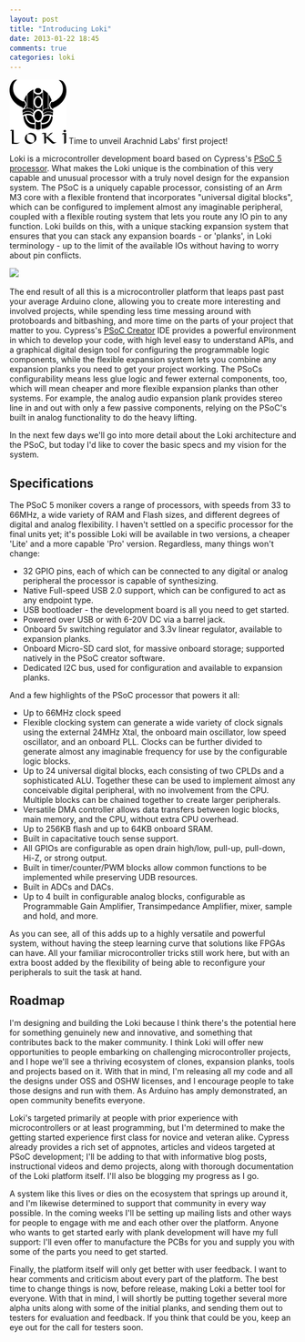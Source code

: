 ```yaml
---
layout: post
title: "Introducing Loki"
date: 2013-01-22 18:45
comments: true
categories: loki
---
```

<img src="/images/loki.svg" style="width: 100px;" />    Time to unveil Arachnid Labs' first project!

Loki is a microcontroller development board based on Cypress's [PSoC 5 processor](http://www.cypress.com/?id=2233). What makes the Loki unique is the combination of this very capable and unusual processor with a truly novel design for the expansion system. The PSoC is a uniquely capable processor, consisting of an Arm M3 core with a flexible frontend that incorporates "universal digital blocks", which can be configured to implement almost any imaginable peripheral, coupled with a flexible routing system that lets you route any IO pin to any function. Loki builds on this, with a unique stacking expansion system that ensures that you can stack any expansion boards - or 'planks', in Loki terminology - up to the limit of the available IOs without having to worry about pin conflicts.

![](https://lh4.googleusercontent.com/-hinotxKY9e4/UP70GQ7E6bI/AAAAAAAACWo/zG6Cl5z0bOo/w634-h477-p-k/P1010166.JPG)

The end result of all this is a microcontroller platform that leaps past past your average Arduino clone, allowing you to create more interesting and involved projects, while spending less time messing around with protoboards and bitbashing, and more time on the parts of your project that matter to you. Cypress's [PSoC Creator](http://www.cypress.com/?id=2494) IDE provides a powerful environment in which to develop your code, with high level easy to understand APIs, and a graphical digital design tool for configuring the programmable logic components, while the flexible expansion system lets you combine any expansion planks you need to get your project working. The PSoCs configurability means less glue logic and fewer external components, too, which will mean cheaper and more flexible expansion planks than other systems. For example, the analog audio expansion plank provides stereo line in and out with only a few passive components, relying on the PSoC's built in analog functionality to do the heavy lifting.

In the next few days we'll go into more detail about the Loki architecture and the PSoC, but today I'd like to cover the basic specs and my vision for the system.

<!-- more -->

## Specifications ##

The PSoC 5 moniker covers a range of processors, with speeds from 33 to 66MHz, a wide variety of RAM and Flash sizes, and different degrees of digital and analog flexibility. I haven't settled on a specific processor for the final units yet; it's possible Loki will be available in two versions, a cheaper 'Lite' and a more capable 'Pro' version. Regardless, many things won't change:

 * 32 GPIO pins, each of which can be connected to any digital or analog peripheral the processor is capable of synthesizing.
 * Native Full-speed USB 2.0 support, which can be configured to act as any endpoint type.
 * USB bootloader - the development board is all you need to get started.
 * Powered over USB or with 6-20V DC via a barrel jack.
 * Onboard 5v switching regulator and 3.3v linear regulator, available to expansion planks.
 * Onboard Micro-SD card slot, for massive onboard storage; supported natively in the PSoC creator software.
 * Dedicated I2C bus, used for configuration and available to expansion planks.

And a few highlights of the PSoC processor that powers it all:

 * Up to 66MHz clock speed
 * Flexible clocking system can generate a wide variety of clock signals using the external 24MHz Xtal, the onboard main oscillator, low speed oscillator, and an onboard PLL. Clocks can be further divided to generate almost any imaginable frequency for use by the configurable logic blocks.
 * Up to 24 universal digital blocks, each consisting of two CPLDs and a sophisticated ALU. Together these can be used to implement almost any conceivable digital peripheral, with no involvement from the CPU. Multiple blocks can be chained together to create larger peripherals.
 * Versatile DMA controller allows data transfers between logic blocks, main memory, and the CPU, without extra CPU overhead.
 * Up to 256KB flash and up to 64KB onboard SRAM.
 * Built in capacitative touch sense support.
 * All GPIOs are configurable as open drain high/low, pull-up, pull-down, Hi-Z, or strong output.
 * Built in timer/counter/PWM blocks allow common functions to be implemented while preserving UDB resources.
 * Built in ADCs and DACs.
 * Up to 4 built in configurable analog blocks, configurable as Programmable Gain Amplifier, Transimpedance Amplifier, mixer, sample and hold, and more.
 
As you can see, all of this adds up to a highly versatile and powerful system, without having the steep learning curve that solutions like FPGAs can have. All your familiar microcontroller tricks still work here, but with an extra boost added by the flexibility of being able to reconfigure your peripherals to suit the task at hand.
 
## Roadmap ##
 
I'm designing and building the Loki because I think there's the potential here for something genuinely new and innovative, and something that contributes back to the maker community. I think Loki will offer new opportunities to people embarking on challenging microcontroller projects, and I hope we'll see a thriving ecosystem of clones, expansion planks, tools and projects based on it. With that in mind, I'm releasing all my code and all the designs under OSS and OSHW licenses, and I encourage people to take those designs and run with them. As Arduino has amply demonstrated, an open community benefits everyone. 

Loki's targeted primarily at people with prior experience with microcontrollers or at least programming, but I'm determined to make the getting started experience first class for novice and veteran alike. Cypress already provides a rich set of appnotes, articles and videos targeted at PSoC development; I'll be adding to that with informative blog posts, instructional videos and demo projects, along with thorough documentation of the Loki platform itself. I'll also be blogging my progress as I go.

A system like this lives or dies on the ecosystem that springs up around it, and I'm likewise determined to support that community in every way possible. In the coming weeks I'll be setting up mailing lists and other ways for people to engage with me and each other over the platform. Anyone who wants to get started early with plank development will have my full support: I'll even offer to manufacture the PCBs for you and supply you with some of the parts you need to get started.

Finally, the platform itself will only get better with user feedback. I want to hear comments and criticism about every part of the platform. The best time to change things is now, before release, making Loki a better tool for everyone. With that in mind, I will shortly be putting together several more alpha units along with some of the initial planks, and sending them out to testers for evaluation and feedback. If you think that could be you, keep an eye out for the call for testers soon.